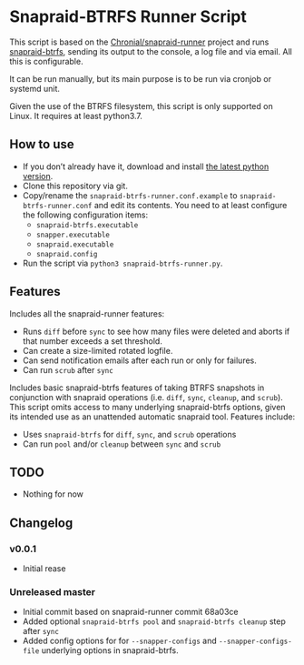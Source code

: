 # Snapraid-BTRFS Runner Script

This script is based on the [Chronial/snapraid-runner](https://github.com/Chronial/snapraid-runner)
project and runs [snapraid-btrfs](https://github.com/automorphism88/snapraid-btrfs), sending
its output to the console, a log file and via email. All this is configurable.

It can be run manually, but its main purpose is to be run via cronjob or systemd unit.

Given the use of the BTRFS filesystem, this script is only supported on Linux. It requires at least python3.7.

## How to use
* If you don’t already have it, download and install
  [the latest python version](https://www.python.org/downloads/).
* Clone this repository via git.
* Copy/rename the `snapraid-btrfs-runner.conf.example` to `snapraid-btrfs-runner.conf` and
  edit its contents. You need to at least configure the following configuration items:
  * `snapraid-btrfs.executable`
  * `snapper.executable`
  * `snapraid.executable`
  * `snapraid.config`
* Run the script via `python3 snapraid-btrfs-runner.py`.

## Features

Includes all the snapraid-runner features:
* Runs `diff` before `sync` to see how many files were deleted and aborts if
  that number exceeds a set threshold.
* Can create a size-limited rotated logfile.
* Can send notification emails after each run or only for failures.
* Can run `scrub` after `sync`

Includes basic snapraid-btrfs features of taking BTRFS snapshots in conjunction with snapraid operations (i.e. 
`diff`, `sync`, `cleanup`, and `scrub`). This script omits access to many underlying snapraid-btrfs options, given its intended 
use as an unattended automatic snapraid tool. Features include:
* Uses `snapraid-btrfs` for `diff`, `sync`, and `scrub` operations
* Can run `pool` and/or `cleanup` between `sync` and `scrub`

## TODO
* Nothing for now

## Changelog

### v0.0.1
* Initial rease
### Unreleased master
* Initial commit based on snapraid-runner commit 68a03ce
* Added optional `snapraid-btrfs pool` and `snapraid-btrfs cleanup` step after `sync`
* Added config options for for `--snapper-configs` and `--snapper-configs-file` underlying options in snapraid-btrfs.